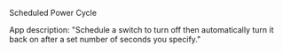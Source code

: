 Scheduled Power Cycle

App description: "Schedule a switch to turn off then automatically turn it back on after a set number of seconds you specify."
